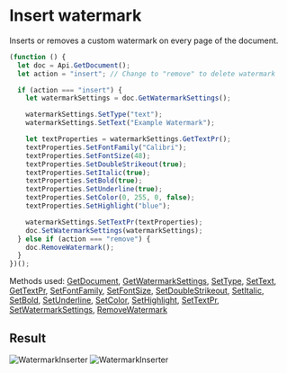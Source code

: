 # Insert watermark

Inserts or removes a custom watermark on every page of the document.

```ts
(function () {
  let doc = Api.GetDocument();
  let action = "insert"; // Change to "remove" to delete watermark

  if (action === "insert") {
    let watermarkSettings = doc.GetWatermarkSettings();

    watermarkSettings.SetType("text");
    watermarkSettings.SetText("Example Watermark");

    let textProperties = watermarkSettings.GetTextPr();
    textProperties.SetFontFamily("Calibri");
    textProperties.SetFontSize(48);
    textProperties.SetDoubleStrikeout(true);
    textProperties.SetItalic(true);
    textProperties.SetBold(true);
    textProperties.SetUnderline(true);
    textProperties.SetColor(0, 255, 0, false);
    textProperties.SetHighlight("blue");

    watermarkSettings.SetTextPr(textProperties);
    doc.SetWatermarkSettings(watermarkSettings);
  } else if (action === "remove") {
    doc.RemoveWatermark();
  }
})();
```

Methods used: [GetDocument](/docs/office-api/usage-api/text-document-api/Api/Methods/GetDocument.md), [GetWatermarkSettings](/docs/office-api/usage-api/text-document-api/ApiDocument/Methods/GetWatermarkSettings.md), [SetType](/docs/office-api/usage-api/text-document-api/ApiWatermarkSettings/Methods/SetType.md), [SetText](/docs/office-api/usage-api/text-document-api/ApiWatermarkSettings/Methods/SetText.md), [GetTextPr](/docs/office-api/usage-api/text-document-api/ApiWatermarkSettings/Methods/GetTextPr.md), [SetFontFamily](/docs/office-api/usage-api/text-document-api/ApiTextPr/Methods/SetFontFamily.md), [SetFontSize](/docs/office-api/usage-api/text-document-api/ApiTextPr/Methods/SetFontSize.md), [SetDoubleStrikeout](/docs/office-api/usage-api/text-document-api/ApiTextPr/Methods/SetDoubleStrikeout.md), [SetItalic](/docs/office-api/usage-api/text-document-api/ApiTextPr/Methods/SetItalic.md), [SetBold](/docs/office-api/usage-api/text-document-api/ApiTextPr/Methods/SetBold.md), [SetUnderline](/docs/office-api/usage-api/text-document-api/ApiTextPr/Methods/SetUnderline.md), [SetColor](/docs/office-api/usage-api/text-document-api/ApiTextPr/Methods/SetColor.md), [SetHighlight](/docs/office-api/usage-api/text-document-api/ApiTextPr/Methods/SetHighlight.md), [SetTextPr](../../../../office-api/usage-api/text-document-api/ApiWatermarkSettings/Methods/SetTextPr.md), [SetWatermarkSettings](../../../../office-api/usage-api/text-document-api/ApiDocument/Methods/SetWatermarkSettings.md), [RemoveWatermark](../../../../office-api/usage-api/text-document-api/ApiDocument/Methods/RemoveWatermark.md)

## Result

![WatermarkInserter](/assets/images/plugins/insert-watermark.png#gh-light-mode-only)
![WatermarkInserter](/assets/images/plugins/insert-watermark.dark.png#gh-dark-mode-only)
